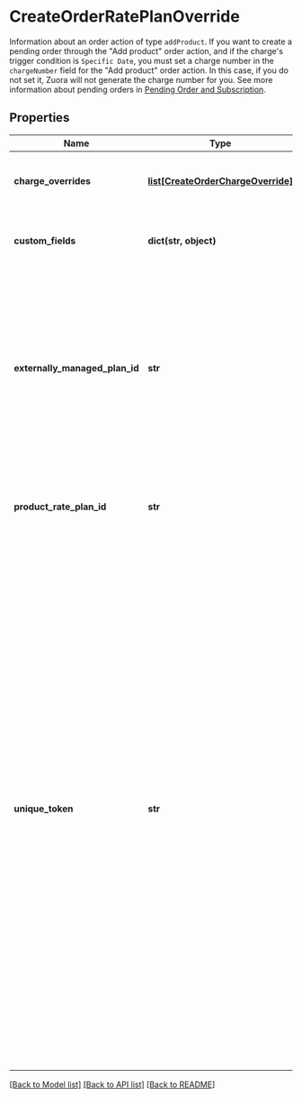 # CreateOrderRatePlanOverride

Information about an order action of type `addProduct`.   If you want to create a pending order through the \"Add product\" order action, and if the charge's trigger condition is `Specific Date`, you must set a charge number in the `chargeNumber` field for the \"Add product\" order action. In this case, if you do not set it, Zuora will not generate the charge number for you.  See more information about pending orders in [Pending Order and Subscription](https://knowledgecenter.zuora.com/BC_Subscription_Management/Orders/Pending_Order_and_Subscription).  
## Properties
Name | Type | Description | Notes
------------ | ------------- | ------------- | -------------
**charge_overrides** | [**list[CreateOrderChargeOverride]**](CreateOrderChargeOverride.md) | List of charges associated with the rate plan.  | [optional] 
**custom_fields** | **dict(str, object)** | Container for custom fields of a Rate Plan object.  | [optional] 
**externally_managed_plan_id** | **str** | Indicates the unique identifier for the rate plan purchased on a third-party store. This field is used to represent a subscription rate plan created through third-party stores.  | [optional] 
**product_rate_plan_id** | **str** | Internal identifier of the product rate plan that the rate plan is based on.  | 
**unique_token** | **str** | Unique identifier for the rate plan. This identifier enables you to refer to the rate plan before the rate plan has an internal identifier in Zuora.  For instance, suppose that you want to use a single order to add a product to a subscription and later update the same product. When you add the product, you can set a unique identifier for the rate plan. Then when you update the product, you can use the same unique identifier to specify which rate plan to modify.  | [optional] 

[[Back to Model list]](../README.md#documentation-for-models) [[Back to API list]](../README.md#documentation-for-api-endpoints) [[Back to README]](../README.md)


